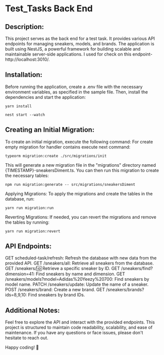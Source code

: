 # Test_Tasks Back End
## Description:
This project serves as the back end for a test task. It provides various API endpoints for managing sneakers, models,
and brands. The application is built using NestJS, a powerful framework for building scalable and maintainable
server-side applications.
I used for check on this endpoint- http://localhost:3010/.

## Installation:
Before running the application, create a .env file with the necessary environment variables, as specified in the sample
file. Then, install the dependencies and start the application:
```
yarn install

nest start --watch
```
## Creating an Initial Migration:
To create an initial migration, execute the following command:
For create empty migration for handler contains execute next command:
```
typeorm migration:create ./src/migrations/init
```
This will generate a new migration file in the "migrations" directory named {TIMESTAMP}-sneakersDiment.ts. You can then
run this migration to create the necessary tables:
```
npm run migration:generate -- src/migrations/sneakersDiment
```
Applying Migrations:
To apply the migrations and create the tables in the database, run:
```
yarn run migration:run
```
Reverting Migrations:
If needed, you can revert the migrations and remove the tables by running:
```
yarn run migration:revert
```
## API Endpoints:
GET scheduled-task/refresh: Refresh the database with new data from the provided API.
GET /sneakers/all: Retrieve all sneakers from the database.
GET /sneakers/:id: Retrieve a specific sneaker by ID.
GET /sneakers/find?dimension=41: Find sneakers by name and dimension.
GET /sneakers/models?model=Adidas%20Yeezy%20700: Find sneakers by model name.
PATCH /sneakers/update: Update the name of a sneaker.
POST /sneakers/brand: Create a new brand.
GET /sneakers/brands?ids=8,9,10: Find sneakers by brand IDs.



## Additional Notes:
Feel free to explore the API and interact with the provided endpoints. This project is structured to maintain code readability, scalability, and ease of maintenance. If you have any questions or face issues, please don't hesitate to reach out.

Happy coding! 🚀
